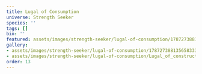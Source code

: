 ```yaml
---
title: Lugal of Consumption
universe: Strength Seeker
species: ''
tags: []
bio: ''
featured: assets/images/strength-seeker/lugal-of-consumption/1787273881356583336_1.jpg
gallery:
- assets/images/strength-seeker/lugal-of-consumption/1787273881356583336_1.jpg
- assets/images/strength-seeker/lugal-of-consumption/Lugal_of_construction.png
order: 13
---
```

